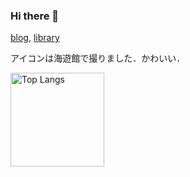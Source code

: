 ### Hi there 👋

[blog](https://kogetsu0728.github.io/), [library](https://kogetsu0728.github.io/ku-library/)<br>

アイコンは海遊館で撮りました．かわいい．<br>

<img alt="Top Langs" height="150px" src="https://github-readme-stats.vercel.app/api/top-langs/?username=kogetsu0728&layout=compact&count_private=true&show_icons=true&theme=tokyonight" />
